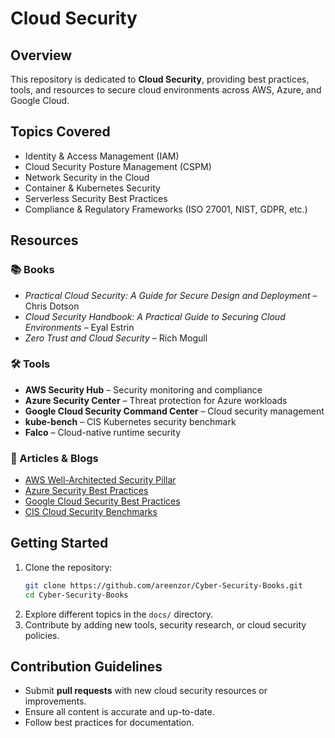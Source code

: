 # Cloud Security

## Overview
This repository is dedicated to **Cloud Security**, providing best practices, tools, and resources to secure cloud environments across AWS, Azure, and Google Cloud.

## Topics Covered
- Identity & Access Management (IAM)
- Cloud Security Posture Management (CSPM)
- Network Security in the Cloud
- Container & Kubernetes Security
- Serverless Security Best Practices
- Compliance & Regulatory Frameworks (ISO 27001, NIST, GDPR, etc.)

## Resources
### 📚 Books
- *Practical Cloud Security: A Guide for Secure Design and Deployment* – Chris Dotson
- *Cloud Security Handbook: A Practical Guide to Securing Cloud Environments* – Eyal Estrin
- *Zero Trust and Cloud Security* – Rich Mogull

### 🛠 Tools
- **AWS Security Hub** – Security monitoring and compliance
- **Azure Security Center** – Threat protection for Azure workloads
- **Google Cloud Security Command Center** – Cloud security management
- **kube-bench** – CIS Kubernetes security benchmark
- **Falco** – Cloud-native runtime security

### 📖 Articles & Blogs
- [AWS Well-Architected Security Pillar](https://docs.aws.amazon.com/wellarchitected/latest/security-pillar/)
- [Azure Security Best Practices](https://learn.microsoft.com/en-us/azure/security/)
- [Google Cloud Security Best Practices](https://cloud.google.com/security/best-practices)
- [CIS Cloud Security Benchmarks](https://www.cisecurity.org/benchmark)

## Getting Started
1. Clone the repository:
   ```bash
   git clone https://github.com/areenzor/Cyber-Security-Books.git
   cd Cyber-Security-Books
   ```
2. Explore different topics in the `docs/` directory.
3. Contribute by adding new tools, security research, or cloud security policies.

## Contribution Guidelines
- Submit **pull requests** with new cloud security resources or improvements.
- Ensure all content is accurate and up-to-date.
- Follow best practices for documentation.
